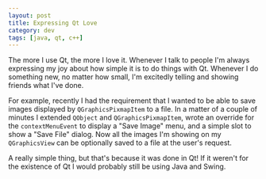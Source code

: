```yaml
---           
layout: post
title: Expressing Qt Love
category: dev
tags: [java, qt, c++]
---
```


The more I use Qt, the more I love it. Whenever I talk to people I'm always
expressing my joy about how simple it is to do things with Qt. Whenever I do
something new, no matter how small, I'm excitedly telling and showing friends
what I've done.


For example, recently I had the requirement that I wanted to be able to save
images displayed by `QGraphicsPixmapItem` to a file. In a matter of a couple of
minutes I extended `QObject` and `QGraphicsPixmapItem`, wrote an override for
the `contextMenuEvent` to display a "Save Image" menu, and a simple slot to
show a "Save File" dialog. Now all the images I'm showing on my `QGraphicsView`
can be optionally saved to a file at the user's request.

A really simple thing, but that's because it was done in Qt! If it weren't for
the existence of Qt I would probably still be using Java and Swing.
